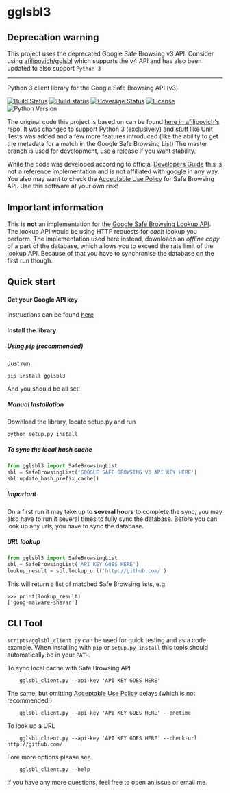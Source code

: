 gglsbl3
======

Deprecation warning
---------------------
This project uses the deprecated Google Safe Browsing v3 API.
Consider using [afilipovich/gglsbl](https://github.com/afilipovich/gglsbl/) which supports the v4 API and has also been updated to also support `Python 3`

---------------------------------------

Python 3 client library for the Google Safe Browsing API (v3)

[![Build Status](https://api.travis-ci.org/Stefan-Code/gglsbl3.svg?branch=master)](https://travis-ci.org/Stefan-Code/gglsbl3)
[![Build status](https://ci.appveyor.com/api/projects/status/m0x4rrd27mxfarf4/branch/master?svg=true)](https://ci.appveyor.com/project/Stefan-Code/gglsbl3/branch/master)
[![Coverage Status](https://coveralls.io/repos/Stefan-Code/gglsbl3/badge.svg?branch=master&service=github)](https://coveralls.io/github/Stefan-Code/gglsbl3?branch=master)
[![License](https://img.shields.io/pypi/l/gglsbl3.svg)](https://github.com/Stefan-Code/gglsbl3/blob/master/LICENSE)
![Python Version](https://img.shields.io/pypi/pyversions/gglsbl3.svg)

The original code this project is based on can be found [here in afilipovich's repo](https://github.com/afilipovich/gglsbl). It was changed to support Python 3 (exclusively) and stuff like Unit Tests was added and a few more features introduced (like the ability to get the metadata for a match in the Google Safe Browsing List)
The master branch is used for development, use a release if you want stability.

While the code was developed according to official
[Developers Guide](https://developers.google.com/safe-browsing/developers_guide_v3)
this is **not** a reference implementation and is not affiliated with google in any way. You also may want to check
 the [Acceptable Use Policy](https://developers.google.com/safe-browsing/developers_guide_v3#AcceptableUsage)
for Safe Browsing API. Use this software at your own risk!

Important information
---------------
This is **not** an implementation for the [Google Safe Browsing Lookup API](https://developers.google.com/safe-browsing/lookup_guide?hl=en).
The lookup API would be using HTTP requests for *each* lookup you perform. The implementation used here instead, downloads an *offline copy* of a part of the database,
which allows you to exceed the rate limit of the lookup API. Because of that you have to synchronise the database on the first run though.

Quick start
-----------

#### Get your Google API key
Instructions can be found [here](https://developers.google.com/safe-browsing/lookup_guide#GettingStarted)

#### Install the library
##### Using `pip` (recommended)

Just run:
~~~
pip install gglsbl3
~~~
And you should be all set!
##### Manual Installation

Download the library, locate setup.py and run
```
python setup.py install
```

##### To sync the local hash cache

```python
from gglsbl3 import SafeBrowsingList
sbl = SafeBrowsingList('GOOGLE SAFE BROWSING V3 API KEY HERE')
sbl.update_hash_prefix_cache()
```
##### Important
On a first run it may take up to **several hours** to complete the sync, you may also have to run it several times to fully sync the database. Before you can look up any urls, you have to sync the database.

##### URL lookup

```python
from gglsbl3 import SafeBrowsingList
sbl = SafeBrowsingList('API KEY GOES HERE')
lookup_result = sbl.lookup_url('http://github.com/')
```
This will return a list of matched Safe Browsing lists, e.g.
```
>>> print(lookup_result)
['goog-malware-shavar']
```

CLI Tool
--------
`scripts/gglsbl_client.py` can be used for quick testing and as a code example. When installing with `pip` or `setup.py install` this tools should automatically be in your `PATH`.

To sync local cache with Safe Browsing API
```
    gglsbl_client.py --api-key 'API KEY GOES HERE'
```
The same, but omitting [Acceptable Use Policy](https://developers.google.com/safe-browsing/developers_guide_v3#AcceptableUsage) delays (which is not recommended!)
```
    gglsbl_client.py --api-key 'API KEY GOES HERE' --onetime
```

To look up a URL
```
    gglsbl_client.py --api-key 'API KEY GOES HERE' --check-url http://github.com/
```

Fore more options please see
```
    gglsbl_client.py --help
```
If you have any more questions, feel free to open an issue or email me.
